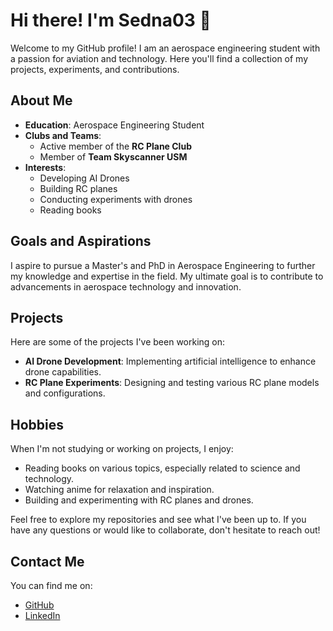 # Hi there! I'm Sedna03 👋

Welcome to my GitHub profile! I am an aerospace engineering student with a passion for aviation and technology. Here you'll find a collection of my projects, experiments, and contributions.

## About Me

- **Education**: Aerospace Engineering Student
- **Clubs and Teams**:
  - Active member of the **RC Plane Club**
  - Member of **Team Skyscanner USM**
- **Interests**:
  - Developing AI Drones
  - Building RC planes
  - Conducting experiments with drones
  - Reading books

## Goals and Aspirations

I aspire to pursue a Master's and PhD in Aerospace Engineering to further my knowledge and expertise in the field. My ultimate goal is to contribute to advancements in aerospace technology and innovation.

## Projects

Here are some of the projects I've been working on:

- **AI Drone Development**: Implementing artificial intelligence to enhance drone capabilities.
- **RC Plane Experiments**: Designing and testing various RC plane models and configurations.

## Hobbies

When I'm not studying or working on projects, I enjoy:

- Reading books on various topics, especially related to science and technology.
- Watching anime for relaxation and inspiration.
- Building and experimenting with RC planes and drones.

Feel free to explore my repositories and see what I've been up to. If you have any questions or would like to collaborate, don't hesitate to reach out!

## Contact Me

You can find me on:
- [GitHub](https://github.com/Sedna03)
- [LinkedIn](https://www.linkedin.com/in/ziyyad03/)
